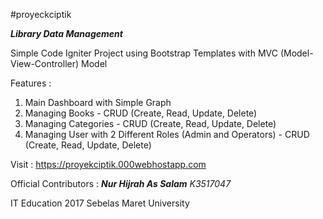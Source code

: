#proyeckciptik

***Library Data Management***

Simple Code Igniter Project using Bootstrap Templates
with MVC (Model-View-Controller) Model 

Features :
1. Main Dashboard with Simple Graph
2. Managing Books - CRUD (Create, Read, Update, Delete)
3. Managing Categories - CRUD (Create, Read, Update, Delete)
4. Managing User with 2 Different Roles (Admin and Operators) - CRUD (Create, Read, Update, Delete)

Visit : https://proyekciptik.000webhostapp.com

Official Contributors :
***Nur Hijrah As Salam*** 
_K3517047_

IT Education 2017
Sebelas Maret University
